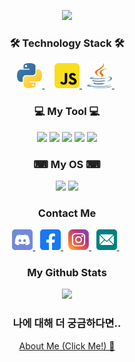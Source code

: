 <p align="center">
<img src="https://capsule-render.vercel.app/api?type=waving&color=auto&height=300&section=header&text=cord0318&fontSize=80" />
</p>

<h3 align="center">🛠 Technology Stack 🛠</h3>
<p align="center">
  <a href="https://www.python.org" target="_blank"> <img src="icons/python.svg" alt="python" width="40" height="40"/> </a> &nbsp; &nbsp;
  <a href="https://developer.mozilla.org/en-US/docs/Web/JavaScript" target="_blank"> <img src="icons/javascript.svg" alt="javascript" width="40" height="40"/> </a> &nbsp;
  <a href="https://www.java.com" target="_blank"> <img src="icons/java.svg" alt="java" width="40" height="40"/> </a> &nbsp;
</p>

<h3 align="center">💻 My Tool 💻</h3>
<p align="center">
  <img src="https://img.shields.io/badge/VSC-007ACC?style=flat-square&logo=Visual Studio Code&logoColor=white"/></a>
  <img src="https://img.shields.io/badge/Git-F1502F?style=flat-square&logo=Git&logoColor=white"/></a>
  <img src="https://img.shields.io/badge/Safari-4285F4?style=flat-square&logo=Safari Safari&logoColor=white"/></a>
  <img src="https://img.shields.io/badge/IntelliJ-000000?style=flat-square&logo=IntelliJ IDEA&logoColor=white"/></a>
  <img src="https://img.shields.io/badge/AndroidStudio-01420?style=flat-square&logo=AndroidStudio&logoColor=white"/></a>
</p>

<h3 align="center">⌨ My OS ⌨</h3>
<p align="center">
  <img src="https://img.shields.io/badge/MacOS-557C94?style=flat-square&logo=MacOS&logoColor=white"/></a>
  <img src="https://img.shields.io/badge/Windows-0078D6?style=flat-square&logo=Windows&logoColor=white"/></a>

</p>

<h3 align="center"> Contact Me </h3>
<p align="center">
  <a href="https://discord.com/users/761779146434805770" target="_blank"> <img src="icons/discord.svg" alt="discord" width="33" height="33"/> </a> &nbsp;
  <a href="https://www.facebook.com/jihyo0318" target="_blank"> <img src="icons/facebook.svg" alt="facebook" width="33" height="33"/> </a> &nbsp;
  <a href="https://www.instagram.com/cord0318" target="_blank"> <img src="icons/instagram.svg" alt="instagram" width="33" height="33"/> </a> &nbsp;
  <a href="mailto:cord0318@gmail.com" target="_blank"> <img src="icons/email.svg" alt="email" width="33" height="33"/> </a> &nbsp;
</p>

<h3 align="center"> My Github Stats </h3>
<p align="center">
<img src="https://github-readme-stats.vercel.app/api?username=cord0318&show_icon=true&theme=github_dark">
</p>

<h3 align="center"> 나에 대해 더 궁금하다면.. </h3>
<p align="center">
    <a href="https://jihyo.pages.dev">About Me (Click Me!) 🥰</a>
</p>
